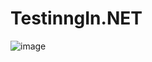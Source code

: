 # TestinngIn.NET
![image](https://user-images.githubusercontent.com/39875865/126334640-4e6fe14b-61c0-4186-a0ca-bfc26a988de2.png)
